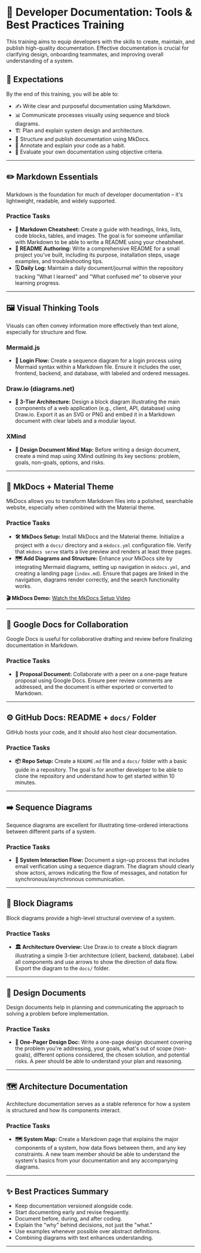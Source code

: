 # 📘 Developer Documentation: Tools & Best Practices Training

This training aims to equip developers with the skills to create, maintain, and publish high-quality documentation. Effective documentation is crucial for clarifying design, onboarding teammates, and improving overall understanding of a system.

## 🎯 Expectations

By the end of this training, you will be able to:

-   ✍️ Write clear and purposeful documentation using Markdown.
-   📊 Communicate processes visually using sequence and block diagrams.
-   🏗️ Plan and explain system design and architecture.
-   🚀 Structure and publish documentation using MkDocs.
-   📝 Annotate and explain your code as a habit.
-   🧐 Evaluate your own documentation using objective criteria.

---

## ✏️ Markdown Essentials

Markdown is the foundation for much of developer documentation – it's lightweight, readable, and widely supported.

### Practice Tasks

-   **📝 Markdown Cheatsheet:** Create a guide with headings, links, lists, code blocks, tables, and images. The goal is for someone unfamiliar with Markdown to be able to write a README using your cheatsheet.
-   **📄 README Authoring:** Write a comprehensive README for a small project you've built, including its purpose, installation steps, usage examples, and troubleshooting tips.
-   **🗓️ Daily Log:** Maintain a daily document/journal within the repository tracking "What I learned" and "What confused me" to observe your learning progress.

---

## 🖼️ Visual Thinking Tools

Visuals can often convey information more effectively than text alone, especially for structure and flow.

### Mermaid.js

-   **🌊 Login Flow:** Create a sequence diagram for a login process using Mermaid syntax within a Markdown file. Ensure it includes the user, frontend, backend, and database, with labeled and ordered messages.

### Draw.io (diagrams.net)

-   **🧱 3-Tier Architecture:** Design a block diagram illustrating the main components of a web application (e.g., client, API, database) using Draw.io. Export it as an SVG or PNG and embed it in a Markdown document with clear labels and a modular layout.

### XMind

-   **🧠 Design Document Mind Map:** Before writing a design document, create a mind map using XMind outlining its key sections: problem, goals, non-goals, options, and risks.

---

## 🚀 MkDocs + Material Theme

MkDocs allows you to transform Markdown files into a polished, searchable website, especially when combined with the Material theme.

### Practice Tasks

-   **🛠️ MkDocs Setup:** Install MkDocs and the Material theme. Initialize a project with a `docs/` directory and a `mkdocs.yml` configuration file. Verify that `mkdocs serve` starts a live preview and renders at least three pages.
-   **🗺️ Add Diagrams and Structure:** Enhance your MkDocs site by integrating Mermaid diagrams, setting up navigation in `mkdocs.yml`, and creating a landing page (`index.md`). Ensure that pages are linked in the navigation, diagrams render correctly, and the search functionality works.

**🎬 MkDocs Demo:** [Watch the MkDocs Setup Video](https://drive.google.com/file/d/1stCj3tymrZiNV5u-GjfcjI9BQRO--ANS/view?usp=sharing)

---

## 🤝 Google Docs for Collaboration

Google Docs is useful for collaborative drafting and review before finalizing documentation in Markdown.

### Practice Tasks

-   **📝 Proposal Document:** Collaborate with a peer on a one-page feature proposal using Google Docs. Ensure peer review comments are addressed, and the document is either exported or converted to Markdown.

---

## ⚙️ GitHub Docs: README + `docs/` Folder

GitHub hosts your code, and it should also host clear documentation.

### Practice Tasks

-   **📦 Repo Setup:** Create a `README.md` file and a `docs/` folder with a basic guide in a repository. The goal is for another developer to be able to clone the repository and understand how to get started within 10 minutes.

---

## ➡️ Sequence Diagrams

Sequence diagrams are excellent for illustrating time-ordered interactions between different parts of a system.

### Practice Tasks

-   **🔄 System Interaction Flow:** Document a sign-up process that includes email verification using a sequence diagram. The diagram should clearly show actors, arrows indicating the flow of messages, and notation for synchronous/asynchronous communication.

---

## 🧱 Block Diagrams

Block diagrams provide a high-level structural overview of a system.

### Practice Tasks

-   **🏛️ Architecture Overview:** Use Draw.io to create a block diagram illustrating a simple 3-tier architecture (client, backend, database). Label all components and use arrows to show the direction of data flow. Export the diagram to the `docs/` folder.

---

## 📝 Design Documents

Design documents help in planning and communicating the approach to solving a problem before implementation.

### Practice Tasks

-   **📄 One-Pager Design Doc:** Write a one-page design document covering the problem you're addressing, your goals, what's out of scope (non-goals), different options considered, the chosen solution, and potential risks. A peer should be able to understand your plan and reasoning.

---

## 🗺️ Architecture Documentation

Architecture documentation serves as a stable reference for how a system is structured and how its components interact.

### Practice Tasks

-   **🗺️ System Map:** Create a Markdown page that explains the major components of a system, how data flows between them, and any key constraints. A new team member should be able to understand the system's basics from your documentation and any accompanying diagrams.

---

## ✨ Best Practices Summary

-   Keep documentation versioned alongside code.
-   Start documenting early and revise frequently.
-   Document before, during, and after coding.
-   Explain the "why" behind decisions, not just the "what."
-   Use examples whenever possible over abstract definitions.
-   Combining diagrams with text enhances understanding.

---

